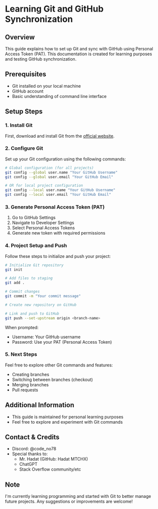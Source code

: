 # Learning Git and GitHub Synchronization

## Overview
This guide explains how to set up Git and sync with GitHub using Personal Access Token (PAT). This documentation is created for learning purposes and testing GitHub synchronization.

## Prerequisites
- Git installed on your local machine
- GitHub account
- Basic understanding of command line interface

## Setup Steps

### 1. Install Git
First, download and install Git from the [official website](https://git-scm.com/).

### 2. Configure Git
Set up your Git configuration using the following commands:

```bash
# Global configuration (for all projects)
git config --global user.name "Your GitHub Username"
git config --global user.email "Your GitHub Email"

# OR for local project configuration
git config --local user.name "Your GitHub Username"
git config --local user.email "Your GitHub Email"
```

### 3. Generate Personal Access Token (PAT)
1. Go to GitHub Settings
2. Navigate to Developer Settings
3. Select Personal Access Tokens
4. Generate new token with required permissions

### 4. Project Setup and Push
Follow these steps to initialize and push your project:

```bash
# Initialize Git repository
git init

# Add files to staging
git add .

# Commit changes
git commit -m "Your commit message"

# Create new repository on GitHub

# Link and push to GitHub
git push --set-upstream origin <branch-name>
```

When prompted:
- Username: Your GitHub username
- Password: Use your PAT (Personal Access Token)

### 5. Next Steps
Feel free to explore other Git commands and features:
- Creating branches
- Switching between branches (checkout)
- Merging branches
- Pull requests

## Additional Information
- This guide is maintained for personal learning purposes
- Feel free to explore and experiment with Git commands

## Contact & Credits
- Discord: @code_no78
- Special thanks to:
  - Mr. Hadat (GitHub: Hadat MTCHX)
  - ChatGPT
  - Stack Overflow community/etc

## Note
I'm currently learning programming and started with Git to better manage future projects. Any suggestions or improvements are welcome!

